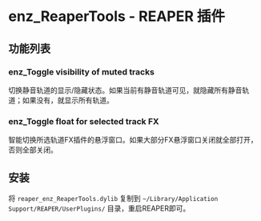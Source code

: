 # enz_ReaperTools - REAPER 插件

## 功能列表

### enz_Toggle visibility of muted tracks
切换静音轨道的显示/隐藏状态。如果当前有静音轨道可见，就隐藏所有静音轨道；如果没有，就显示所有轨道。

### enz_Toggle float for selected track FX  
智能切换所选轨道FX插件的悬浮窗口。如果大部分FX悬浮窗口关闭就全部打开，否则全部关闭。

## 安装
将 `reaper_enz_ReaperTools.dylib` 复制到 `~/Library/Application Support/REAPER/UserPlugins/` 目录，重启REAPER即可。 